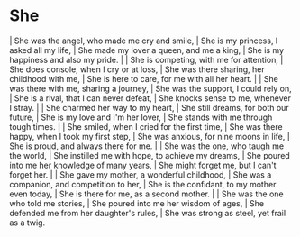 She
===

| She was the angel, who made me cry and smile,
| She is my princess, I asked all my life,
| She made my lover a queen, and me a king,
| She is my happiness and also my pride.
| 
| She is competing, with me for attention,
| She does console, when I cry or at loss,
| She was there sharing, her childhood with me,
| She is here to care, for me with all her heart.
| 
| She was there with me, sharing a journey,
| She was the support, I could rely on,
| She is a rival, that I can never defeat,
| She knocks sense to me, whenever I stray.
| 
| She charmed her way to my heart,
| She still dreams, for both our future,
| She is my love and I'm her lover,
| She stands with me through tough times.
| 
| She smiled, when I cried for the first time,
| She was there happy, when I took my first step,
| She was anxious, for nine moons in life,
| She is proud, and always there for me.
| 
| She was the one, who taugh me the world,
| She instilled me with hope, to achieve my dreams,
| She poured into me her knowledge of many years,
| She might forget me, but I can't forget her.
| 
| She gave my mother, a wonderful childhood,
| She was a companion, and competition to her,
| She is the confidant, to my mother even today,
| She is there for me, as a second mother.
| 
| She was the one who told me stories,
| She poured into me her wisdom of ages,
| She defended me from her daughter's rules,
| She was strong as steel, yet frail as a twig.
